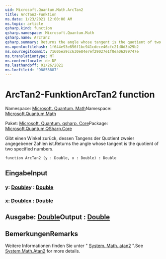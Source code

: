 ```yaml
---
uid: Microsoft.Quantum.Math.ArcTan2
title: ArcTan2-Funktion
ms.date: 1/23/2021 12:00:00 AM
ms.topic: article
qsharp.kind: function
qsharp.namespace: Microsoft.Quantum.Math
qsharp.name: ArcTan2
qsharp.summary: Returns the angle whose tangent is the quotient of two specified numbers.
ms.openlocfilehash: 1f644e93e856f1bc941cdece46cfc21d0d3b29b2
ms.sourcegitcommit: 71605ea9cc630e84e7ef29027e1f0ea06299747e
ms.translationtype: MT
ms.contentlocale: de-DE
ms.lasthandoff: 01/26/2021
ms.locfileid: "98853887"
---
```

# <a name="arctan2-function"></a><span data-ttu-id="c8d27-102">ArcTan2-Funktion</span><span class="sxs-lookup"><span data-stu-id="c8d27-102">ArcTan2 function</span></span>

<span data-ttu-id="c8d27-103">Namespace: [Microsoft. Quantum. Math](xref:Microsoft.Quantum.Math)</span><span class="sxs-lookup"><span data-stu-id="c8d27-103">Namespace: [Microsoft.Quantum.Math](xref:Microsoft.Quantum.Math)</span></span>

<span data-ttu-id="c8d27-104">Paket: [Microsoft. Quantum. qsharp. Core](https://nuget.org/packages/Microsoft.Quantum.QSharp.Core)</span><span class="sxs-lookup"><span data-stu-id="c8d27-104">Package: [Microsoft.Quantum.QSharp.Core](https://nuget.org/packages/Microsoft.Quantum.QSharp.Core)</span></span>


<span data-ttu-id="c8d27-105">Gibt einen Winkel zurück, dessen Tangens der Quotient zweier angegebener Zahlen ist.</span><span class="sxs-lookup"><span data-stu-id="c8d27-105">Returns the angle whose tangent is the quotient of two specified numbers.</span></span>

```qsharp
function ArcTan2 (y : Double, x : Double) : Double
```


## <a name="input"></a><span data-ttu-id="c8d27-106">Eingabe</span><span class="sxs-lookup"><span data-stu-id="c8d27-106">Input</span></span>

### <a name="y--double"></a><span data-ttu-id="c8d27-107">y: [Double](xref:microsoft.quantum.lang-ref.double)</span><span class="sxs-lookup"><span data-stu-id="c8d27-107">y : [Double](xref:microsoft.quantum.lang-ref.double)</span></span>




### <a name="x--double"></a><span data-ttu-id="c8d27-108">x: [Double](xref:microsoft.quantum.lang-ref.double)</span><span class="sxs-lookup"><span data-stu-id="c8d27-108">x : [Double](xref:microsoft.quantum.lang-ref.double)</span></span>





## <a name="output--double"></a><span data-ttu-id="c8d27-109">Ausgabe: [Double](xref:microsoft.quantum.lang-ref.double)</span><span class="sxs-lookup"><span data-stu-id="c8d27-109">Output : [Double](xref:microsoft.quantum.lang-ref.double)</span></span>



## <a name="remarks"></a><span data-ttu-id="c8d27-110">Bemerkungen</span><span class="sxs-lookup"><span data-stu-id="c8d27-110">Remarks</span></span>

<span data-ttu-id="c8d27-111">Weitere Informationen finden Sie unter " [System. Math. atan2](https://docs.microsoft.com/dotnet/api/system.math.atan2) ".</span><span class="sxs-lookup"><span data-stu-id="c8d27-111">See [System.Math.Atan2](https://docs.microsoft.com/dotnet/api/system.math.atan2) for more details.</span></span>